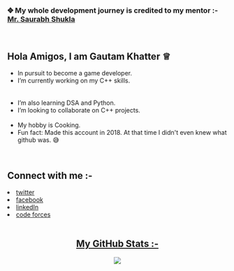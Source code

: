 

### ✥ My whole development journey is credited to my mentor :- <a href="https://www.youtube.com/user/saurabhexponent1">Mr. Saurabh Shukla</a>
<br>

## Hola Amigos, I am Gautam Khatter ♕

  -  In pursuit to become a game developer.</li>
  -  I’m currently working on my C++ skills.</li>
<br></br>
  -  I’m also learning DSA and Python.
  -  I’m looking to collaborate on C++ projects.
<br></br>
  -  My hobby is Cooking.
  -  Fun fact: Made this account in 2018. At that time I didn't even knew what github was. 😅
 
 <br>
 <h2>Connect with me :-</h2>
 <li> <a href="https://twitter.com/gautamkhatter_7"> twitter</a></li>
 <li> <a href="https://www.facebook.com/khattergautam7"> facebook</a></li>
 <li> <a href="https://www.linkedin.com/in/gautamkhatter-7"> linkedIn</a></li>
 <li> <a href="https://codeforces.com/profile/luffy.07">code forces</li>
<br>
<h2 style="text-align:center">My GitHub Stats :- </h2>
<p align="center"><img src = "https://github-readme-stats.vercel.app/api?username=gautam-07&&show_icons=true&title_color=d31336&icon_color=820f15&text_color=def4e4&bg_color=000000">
